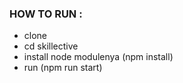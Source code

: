 ### HOW TO RUN :
- clone
- cd skillective
- install node modulenya (npm install)
- run (npm run start)
